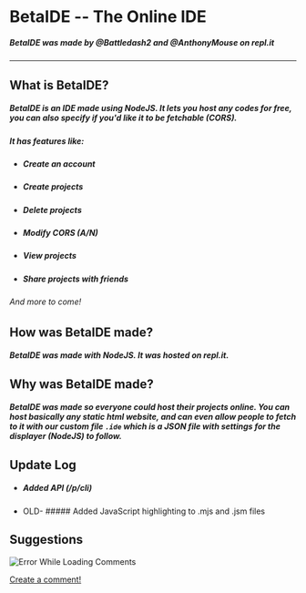 # BetaIDE -- The Online IDE
##### **BetaIDE** was made by *@Battledash2* and *@AnthonyMouse* on repl.it
****

## What is **BetaIDE**?
##### BetaIDE is an IDE made using NodeJS. It lets you host any codes for free, you can also specify if you'd like it to be fetchable (CORS). 
##### It has features like:
- ##### Create an account
- ##### Create projects
- ##### Delete projects
- ##### Modify CORS (A/N)
- ##### View projects
- ##### Share projects with friends
###### And more to come!

## How was **BetaIDE** made?
##### BetaIDE was made with NodeJS. It was hosted on repl.it.

## Why was **BetaIDE** made?
##### BetaIDE was made so everyone could host their projects online. You can host basically any static html website, and can even allow people to fetch to it with our custom file `.ide` which is a JSON file with settings for the displayer (NodeJS) to follow.

## Update Log
- ##### Added API (/p/cli)
- OLD- ##### Added JavaScript highlighting to .mjs and .jsm files

## Suggestions
![Error While Loading Comments](https://commentGenerator.ironblockhd.repl.co/image/10a34911674aef)

[Create a comment!](https://commentGenerator.ironblockhd.repl.co/view/10a34911674aef)